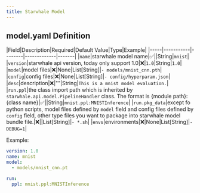 ```yaml
---
title: Starwhale Model
---
```

## model.yaml Definition

|Field|Description|Required|Default Value|Type|Example|
|-----|-----------|--------|-------------|-------|
|`name`|starwhale model name|✅||String|`mnist`|
|`version`|starwhale api version, today only support 1.0|❌|`1.0`|String|`1.0`|
|`model`|model files|❌|None|List[String]|`- models/mnist_cnn.pth`|
|`config`|config files|❌|None|List[String]|`- config/hyperparam.json`|
|`desc`|description|❌|""|String|`This is a mnist model evaluation.`|
|`run.ppl`|the class import path which is inherited by `starwhale.api.model.PipelineHandler` class. The format is {module path}:{class name}|✅||String|`mnist.ppl:MNISTInference`|
|`run.pkg_data`|except fo python scripts, model files defined by `model` field and config files defined by `config` field, other type files you want to package into starwhale model bundle file.|❌||List[String]|`- *.sh`|
|`envs`|environments|❌|None|List[String]|`- DEBUG=1`|

Example:

```yaml
version: 1.0
name: mnist
model:
  - models/mnist_cnn.pt

run:
  ppl: mnist.ppl:MNISTInference
```
